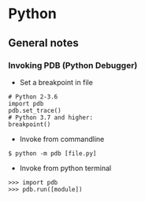 # Python

## General notes

### Invoking PDB (Python Debugger)

* Set a breakpoint in file

```
# Python 2-3.6
import pdb
pdb.set_trace()
# Python 3.7 and higher:
breakpoint()
```

* Invoke from commandline

```
$ python -m pdb [file.py]
```

* Invoke from python terminal

```
>>> import pdb
>>> pdb.run([module])
```


